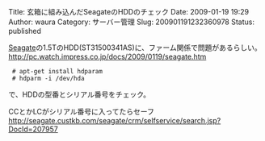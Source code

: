 Title: 玄箱に組み込んだSeagateのHDDのチェック
Date: 2009-01-19 19:29
Author: waura
Category: サーバー管理
Slug: 200901191232360978
Status: published

[Seagate](http://d.hatena.ne.jp/keyword/Seagate)の1.5TのHDD(ST31500341AS)に、ファーム関係で問題があるらしい。  
<http://pc.watch.impress.co.jp/docs/2009/0119/seagate.htm>

```
 # apt-get install hdparam
 # hdparm -i /dev/hda
```

で、HDDの型番とシリアル番号をチェック。

CCとかLCがシリアル番号に入ってたらセーフ  
<http://seagate.custkb.com/seagate/crm/selfservice/search.jsp?DocId=207957>

